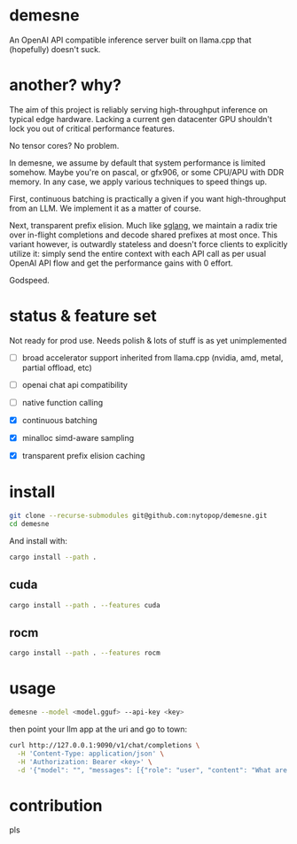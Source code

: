 # demesne
An OpenAI API compatible inference server built on llama.cpp that (hopefully) doesn't suck.

# another? why?
The aim of this project is reliably serving high-throughput inference on typical edge hardware. Lacking a current gen datacenter GPU shouldn't lock you out of critical performance features.

No tensor cores? No problem.

In demesne, we assume by default that system performance is limited somehow. Maybe you're on pascal, or gfx906, or some CPU/APU with DDR memory. In any case, we apply various techniques to speed things up.

First, continuous batching is practically a given if you want high-throughput from an LLM. We implement it as a matter of course.

Next, transparent prefix elision. Much like [sglang][0], we maintain a radix trie over in-flight completions and decode shared prefixes at most once. This variant however, is outwardly stateless and doesn't force clients to explicitly utilize it: simply send the entire context with each API call as per usual OpenAI API flow and get the performance gains with 0 effort.

[0]: https://lmsys.org/blog/2024-01-17-sglang/

Godspeed.

# status & feature set
Not ready for prod use. Needs polish & lots of stuff is as yet unimplemented

- [ ] broad accelerator support inherited from llama.cpp (nvidia, amd, metal, partial offload, etc)

- [ ] openai chat api compatibility

- [ ] native function calling

- [x] continuous batching

- [x] minalloc simd-aware sampling

- [x] transparent prefix elision caching

# install
```sh
git clone --recurse-submodules git@github.com:nytopop/demesne.git
cd demesne
```

And install with:

```sh
cargo install --path .
```

## cuda

```sh
cargo install --path . --features cuda
```

## rocm

```sh
cargo install --path . --features rocm
```

# usage
```sh
demesne --model <model.gguf> --api-key <key>
```

then point your llm app at the uri and go to town:

```sh
curl http://127.0.0.1:9090/v1/chat/completions \
  -H 'Content-Type: application/json' \
  -H 'Authorization: Bearer <key>' \
  -d '{"model": "", "messages": [{"role": "user", "content": "What are the highest mountain peaks?"}]}'
```

# contribution
pls
